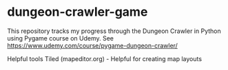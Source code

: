 # dungeon-crawler-game
This repository tracks my progress through the Dungeon Crawler in Python using Pygame course on Udemy. See https://www.udemy.com/course/pygame-dungeon-crawler/


Helpful tools
Tiled (mapeditor.org) - Helpful for creating map layouts